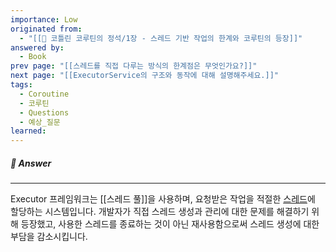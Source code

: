 ```yaml
---
importance: Low
originated from:
  - "[[📘 코틀린 코루틴의 정석/1장 - 스레드 기반 작업의 한계와 코루틴의 등장]]"
answered by:
  - Book
prev page: "[[스레드를 직접 다루는 방식의 한계점은 무엇인가요?]]"
next page: "[[ExecutorService의 구조와 동작에 대해 설명해주세요.]]"
tags:
  - Coroutine
  - 코루틴
  - Questions
  - 예상_질문
learned:
---
```

##### 💬 Answer
---
Executor 프레임워크는 [[스레드 풀]]을 사용하며, 요청받은 작업을 적절한 [스레드](스레드.md)에 할당하는 시스템입니다.
개발자가 직접 스레드 생성과 관리에 대한 문제를 해결하기 위해 등장했고, 사용한 스레드를 종료하는 것이 아닌 재사용함으로써 스레드 생성에 대한 부담을 감소시킵니다.
